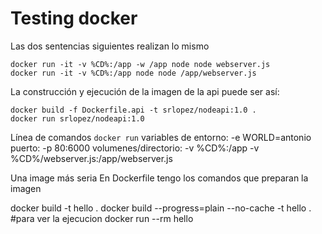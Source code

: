 # Testing docker

Las dos sentencias siguientes realizan lo mismo
```
docker run -it -v %CD%:/app -w /app node node webserver.js
docker run -it -v %CD%:/app node node /app/webserver.js   
```

La construcción y ejecución de la imagen de la api puede ser así:
```
docker build -f Dockerfile.api -t srlopez/nodeapi:1.0 .
docker run srlopez/nodeapi:1.0
```

Línea de comandos `docker run`
variables de entorno:  -e WORLD=antonio
puerto:                -p 80:6000
volumenes/directorio:  -v %CD%:/app -v %CD%/webserver.js:/app/webserver.js


Una image más seria
En Dockerfile tengo los comandos que preparan la imagen

docker build -t hello .
docker build --progress=plain --no-cache -t hello .  #para ver la ejecucion
docker run --rm hello